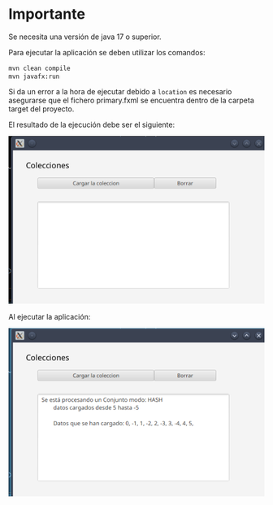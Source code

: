 # Importante

Se necesita una versión de java 17 o superior.

Para ejecutar la aplicación se deben utilizar los comandos:

```maven
mvn clean compile
mvn javafx:run
```

Si da un error a la hora de ejecutar debido a ```location``` es necesario asegurarse que el fichero primary.fxml se encuentra dentro de la carpeta target del proyecto.

El resultado de la ejecución debe ser el siguiente:


<img src = "img/ejecucion.png" />

Al ejecutar la aplicación:

<img src = "img/ejecucionDatos.png" />